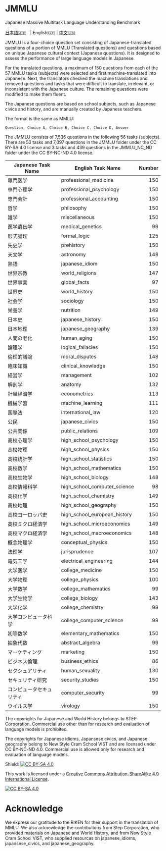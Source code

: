 # JMMLU
Japanese Massive Multitask Language Understanding Benchmark


[日本語🇯🇵](README.md)　| English🇬🇧 | [中文🇨🇳](readme_ch.md)

JMMLU is a four-choice question set consisting of Japanese-translated questions of a portion of MMLU (Translated questions) and questions based on unique Japanese cultural context (Japanese questions). It is designed to assess the performance of large language models in Japanese.

For the translated questions, a maximum of 150 questions from each of the 57 MMLU tasks (subjects) were selected and first machine-translated into Japanese. Next, the translators checked the machine translations and removed questions and tasks that were difficult to translate, irrelevant, or inconsistent with the Japanese culture. The remaining questions were modified to make them fluent.

The Japanese questions are based on school subjects, such as Japanese civics and history, and are manually created by Japanese teachers.

The format is the same as MMLU:
```
Question, Choice A, Choice B, Choice C, Choice D, Answer
```

The JMMLU consists of 7,536 questions in the following 56 tasks (subjects). There are 53 tasks and 7,097 questions in the JMMLU folder under the CC BY-SA 4.0 license and 3 tasks and 439 questions in the JMMLU_NC_ND folder under the CC BY-NC-ND 4.0 license.

| Japanese Task Name | English Task Name | Number |
|---|---|---:|
| 専門医学         | professional_medicine        | 150 |
| 専門心理学        | professional_psychology      | 150 |
| 専門会計         | professional_accounting      | 150 |
| 哲学           | philosophy                   | 150 |
| 雑学           | miscellaneous                | 150 |
| 医学遺伝学        | medical_genetics             | 99  |
| 形式論理         | formal_logic                 | 125 |
| 先史学          | prehistory                   | 150 |
| 天文学          | astronomy                    | 148 |
| 熟語           | japanese_idiom               | 150 |
| 世界宗教         | world_religions              | 147 |
| 世界事実         | global_facts                 | 97  |
| 世界史          | world_history                | 150 |
| 社会学          | sociology                    | 150 |
| 栄養学          | nutrition                    | 149 |
| 日本史          | japanese_history             | 150 |
| 日本地理         | japanese_geography           | 139 |
| 人間の老化        | human_aging                  | 150 |
| 論理学          | logical_fallacies            | 150 |
| 倫理的議論        | moral_disputes               | 148 |
| 臨床知識         | clinical_knowledge           | 150 |
| 経営学          | management                   | 102 |
| 解剖学          | anatomy                      | 132 |
| 計量経済学        | econometrics                 | 113 |
| 機械学習         | machine_learning             | 111 |
| 国際法          | international_law            | 120 |
| 公民           | japanese_civics              | 150 |
| 公共関係         | public_relations             | 109 |
| 高校心理学        | high_school_psychology       | 150 |
| 高校物理         | high_school_physics          | 150 |
| 高校統計学        | high_school_statistics       | 150 |
| 高校数学         | high_school_mathematics      | 150 |
| 高校生物学        | high_school_biology          | 148 |
| 高校情報科学       | high_school_computer_science | 98  |
| 高校化学         | high_school_chemistry        | 149 |
| 高校地理         | high_school_geography        | 150 |
| 高校ヨーロッパ史     | high_school_european_history | 150 |
| 高校ミクロ経済学     | high_school_microeconomics   | 149 |
| 高校マクロ経済学     | high_school_macroeconomics   | 148 |
| 概念物理学        | conceptual_physics           | 150 |
| 法理学          | jurisprudence                | 107 |
| 電気工学         | electrical_engineering       | 144 |
| 大学医学         | college_medicine             | 150 |
| 大学物理         | college_physics              | 100 |
| 大学数学         | college_mathematics          | 99  |
| 大学生物学        | college_biology              | 143 |
| 大学化学         | college_chemistry            | 99  |
| 大学コンピュータ科学   | college_computer_science     | 99  |
| 初等数学         | elementary_mathematics       | 150 |
| 抽象代数         | abstract_algebra             | 99  |
| マーケティング      | marketing                    | 150 |
| ビジネス倫理       | business_ethics              | 86  |
| セクシュアリティ     | human_sexuality              | 130 |
| セキュリティ研究     | security_studies             | 150 |
| コンピュータセキュリティ | computer_security            | 99  |
| ウイルス学        | virology                     | 150 |

The copyrights for Japanese and World History belongs to STEP Corporation. Commercial use other than for research and evaluation of language models is prohibited.

The copyrights for Japanese idioms, Japansese civics, and Japanese geography belong to New Style Cram School VIST and are licensed under CC BY-NC-ND 4.0. Commercial use is allowed only for research and evaluation of language models.

Shield: [![CC BY-SA 4.0][cc-by-sa-shield]][cc-by-sa]

This work is licensed under a
[Creative Commons Attribution-ShareAlike 4.0 International License][cc-by-sa].

[![CC BY-SA 4.0][cc-by-sa-image]][cc-by-sa]

[cc-by-sa]: http://creativecommons.org/licenses/by-sa/4.0/
[cc-by-sa-image]: https://licensebuttons.net/l/by-sa/4.0/88x31.png
[cc-by-sa-shield]: https://img.shields.io/badge/License-CC%20BY--SA%204.0-lightgrey.svg
# Acknowledge
We express our gratitude to the RIKEN for their support in the translation of MMLU. We also acknowledge the contributions from Step Corporation, who provided materials on Japanese and World History, and from New Style Cram School VIST, who supplied resources on japanese_idioms, japansese_civics, and japanese_geography.


